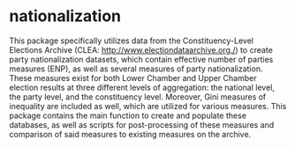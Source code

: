 # nationalization

This package specifically utilizes data from the Constituency-Level Elections Archive (CLEA: http://www.electiondataarchive.org./) to 
	     create party nationalization datasets, which contain effective number of parties measures (ENP), as well as several measures of party nationalization.
	     These measures exist for both Lower Chamber and Upper Chamber election results at three different levels of aggregation: the national level,
	     the party level, and the constituency level. Moreover, Gini measures of inequality are included as well, which are utilized for various measures. This
	     package contains the main function to create and populate these databases, as well as scripts for post-processing of these measures and comparison of
	     said measures to existing measures on the archive.
